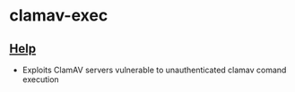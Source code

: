 # clamav-exec

## [Help](https://nmap.org/nsedoc/scripts/clamav-exec.html)
* Exploits ClamAV servers vulnerable to unauthenticated clamav comand execution
